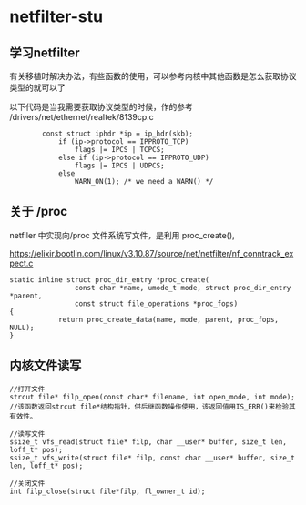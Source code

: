 # netfilter-stu
## 学习netfilter

有关移植时解决办法，有些函数的使用，可以参考内核中其他函数是怎么获取协议类型的就可以了

以下代码是当我需要获取协议类型的时候，作的参考 /drivers/net/ethernet/realtek/8139cp.c
````
		const struct iphdr *ip = ip_hdr(skb);
			if (ip->protocol == IPPROTO_TCP)
				flags |= IPCS | TCPCS;
			else if (ip->protocol == IPPROTO_UDP)
				flags |= IPCS | UDPCS;
			else
				WARN_ON(1);	/* we need a WARN() */
````

## 关于 /proc
   netfiler 中实现向/proc 文件系统写文件，是利用 proc_create(),   
   
   https://elixir.bootlin.com/linux/v3.10.87/source/net/netfilter/nf_conntrack_expect.c
````
static inline struct proc_dir_entry *proc_create(
				const char *name, umode_t mode, struct proc_dir_entry *parent,
				const struct file_operations *proc_fops)
{
			return proc_create_data(name, mode, parent, proc_fops, NULL);
}
````
## 内核文件读写
````
//打开文件
strcut file* filp_open(const char* filename, int open_mode, int mode);
//该函数返回strcut file*结构指针，供后继函数操作使用，该返回值用IS_ERR()来检验其有效性。

//读写文件
ssize_t vfs_read(struct file* filp, char __user* buffer, size_t len, loff_t* pos);
ssize_t vfs_write(struct file* filp, const char __user* buffer, size_t len, loff_t* pos);

//关闭文件
int filp_close(struct file*filp, fl_owner_t id);
````

